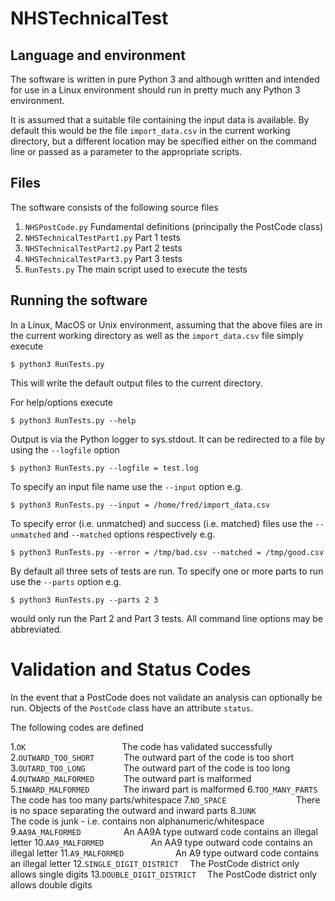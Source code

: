 # NHSTechnicalTest
## Language and environment
The software is written in pure Python 3 and although written
and intended for use in a Linux environment should run
in pretty much any Python 3 environment.

It is assumed that a suitable file containing the input data is
available. By default this would be the file `import_data.csv`
in the current working directory, but a different location
may be specified either on the command line or passed as a parameter
to the appropriate scripts.

## Files
The software consists of the following source files

1. `NHSPostCode.py` Fundamental definitions (principally the PostCode class)
2. `NHSTechnicalTestPart1.py` Part 1 tests
3. `NHSTechnicalTestPart2.py` Part 2 tests
4. `NHSTechnicalTestPart3.py` Part 3 tests
5. `RunTests.py` The main script used to execute the tests

## Running the software

In a Linux, MacOS or Unix environment, assuming that the above files
are in the current working directory as well as the `import_data.csv`
file simply execute

`$ python3 RunTests.py`

This will write the default output files to the current directory.

For help/options execute

`$ python3 RunTests.py --help`

Output is via the Python logger to sys.stdout. It can be redirected
to a file by using the `--logfile` option

`$ python3 RunTests.py --logfile = test.log`

To specify an input file name use the `--input` option e.g.

`$ python3 RunTests.py --input = /home/fred/import_data.csv`

To specify error (i.e. unmatched) and success (i.e. matched) files
use the `--unmatched` and `--matched` options respectively e.g.

`$ python3 RunTests.py --error = /tmp/bad.csv --matched = /tmp/good.csv`

By default all three sets of tests are run. To specify one or more
parts to run use the `--parts` option e.g.

`$ python3 RunTests.py --parts 2 3`

would only run the Part 2 and Part 3 tests. All command line options may be
abbreviated.

# Validation and Status Codes

In the event that a PostCode does not validate an analysis can optionally
be run. Objects of the `PostCode` class have an attribute `status`.

The following codes are defined

1.`OK                     ` The code has validated successfully
2.`OUTWARD_TOO_SHORT      ` The outward part of the code is too short
3.`OUTARD_TOO_LONG        ` The outward part of the code is too long
4.`OUTWARD_MALFORMED      ` The outward part is malformed
5.`INWARD_MALFORMED       ` The inward part is malformed
6.`TOO_MANY_PARTS         ` The code has too many parts/whitespace
7.`NO_SPACE               ` There is no space separating the outward and inward parts
8.`JUNK                   ` The code is junk - i.e. contains non alphanumeric/whitespace
9.`AA9A_MALFORMED         ` An AA9A type outward code contains an illegal letter
10.`AA9_MALFORMED          ` An AA9 type outward code contains an illegal letter
11.`A9_MALFORMED           ` An A9 type outward code contains an illegal letter
12.`SINGLE_DIGIT_DISTRICT  ` The PostCode district only allows single digits
13.`DOUBLE_DIGIT_DISTRICT  ` The PostCode district only allows double digits
